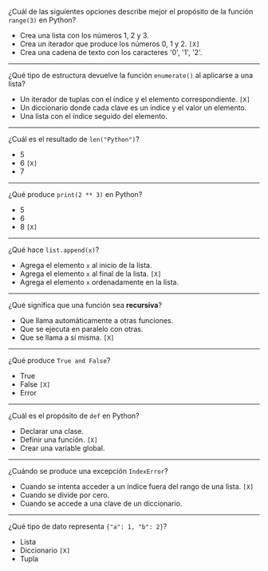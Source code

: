 ¿Cuál de las siguientes opciones describe mejor el propósito de la función `range(3)` en Python?

- Crea una lista con los números 1, 2 y 3.
- Crea un iterador que produce los números 0, 1 y 2. `[X]`
- Crea una cadena de texto con los caracteres '0', '1', '2'.

---

¿Qué tipo de estructura devuelve la función `enumerate()` al aplicarse a una lista?

- Un iterador de tuplas con el índice y el elemento correspondiente. `[X]`
- Un diccionario donde cada clave es un índice y el valor un elemento.
- Una lista con el índice seguido del elemento.

---

¿Cuál es el resultado de `len("Python")`?

- 5
- 6 `[X]`
- 7

---

¿Qué produce `print(2 ** 3)` en Python?

- 5
- 6
- 8 `[X]`

---

¿Qué hace `list.append(x)`?

- Agrega el elemento `x` al inicio de la lista.
- Agrega el elemento `x` al final de la lista. `[X]`
- Agrega el elemento `x` ordenadamente en la lista.

---

¿Qué significa que una función sea **recursiva**?

- Que llama automáticamente a otras funciones.
- Que se ejecuta en paralelo con otras.
- Que se llama a sí misma. `[X]`

---

¿Qué produce `True and False`?

- True
- False `[X]`
- Error

---

¿Cuál es el propósito de `def` en Python?

- Declarar una clase.
- Definir una función. `[X]`
- Crear una variable global.

---

¿Cuándo se produce una excepción `IndexError`?

- Cuando se intenta acceder a un índice fuera del rango de una lista. `[X]`
- Cuando se divide por cero.
- Cuando se accede a una clave de un diccionario.

---

¿Qué tipo de dato representa `{"a": 1, "b": 2}`?

- Lista
- Diccionario `[X]`
- Tupla
